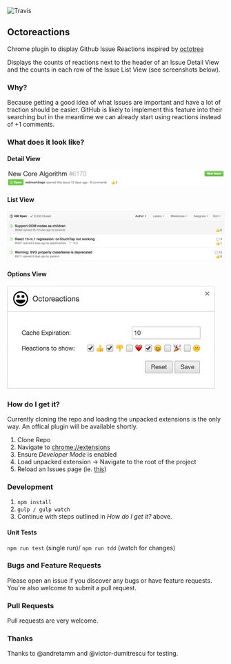 ![Travis](https://travis-ci.org/easyCZ/octoreactions.svg)

## Octoreactions
Chrome plugin to display Github Issue Reactions inspired by [octotree](https://github.com/buunguyen/octotree)

Displays the counts of reactions next to the header of an Issue Detail View and the counts in each row of the Issue List View (see screenshots below).

### Why?
Because getting a good idea of what Issues are important and have a lot of traction should be easier. GitHub is likely to implement this feature into their searching but in the meantime we can already start using reactions instead of +1 comments.

### What does it look like?

#### Detail View
![Issue Detail View](./screenshots/detail.png)

#### List View
![Issue Detail View](./screenshots/list.png)

#### Options View
![Options View](./screenshots/options.png)

### How do I get it?
Currently cloning the repo and loading the unpacked extensions is the only way. An offical plugin will be available shortly.

1. Clone Repo
2. Navigate to [chrome://extensions](chrome://extensions)
3. Ensure *Developer Mode* is enabled
4. Load unpacked extension -> Navigate to the root of the project
5. Reload an Issues page (ie. [this](https://github.com/easyCZ/octoreactions/issues))

### Development
1. `npm install`
2. `gulp / gulp watch`
3. Continue with steps outlined in *How do I get it?* above.

#### Unit Tests
`npm run test` (single run)/ `npm run tdd` (watch for changes)

### Bugs and Feature Requests
Please open an issue if you discover any bugs or have feature requests. You're also welcome to submit a pull request.

### Pull Requests
Pull requests are very welcome.

### Thanks
Thanks to @andretamm and @victor-dumitrescu for testing.
